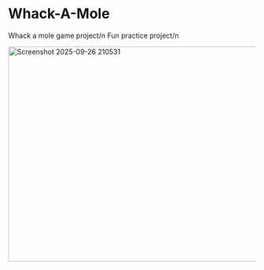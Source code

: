 # Whack-A-Mole
Whack a mole game project/n
Fun practice project/n

<img width="959" height="437" alt="Screenshot 2025-09-26 210531" src="https://github.com/user-attachments/assets/58d877d1-10cc-4936-8a00-ae5c6f17c51e" />
